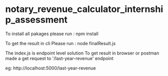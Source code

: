 ﻿# notary_revenue_calculator_internship_assessment

To install all pakages
please run : npm install

To get the result in cli
Please run : node finalResult.js

The index.js is endpoint level solution
To get result in browser or postman made a get request to
'/last-year-revenue' endpoint

eg: http://localhost:5000/last-year-revenue
